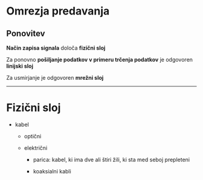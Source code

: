 # Omrezja predavanja

## Ponovitev

**Način zapisa signala** določa **fizični sloj**

Za ponovno **pošiljanje podatkov v primeru trčenja podatkov** je odgovoren **linijski sloj** 

Za usmirjanje je odgovoren **mrežni sloj**

---

# Fizični sloj

* kabel
  
  * optični
  
  * električni
    
    * parica: kabel, ki ima dve ali štiri žili, ki sta med seboj prepleteni
    
    * koaksialni kabli


